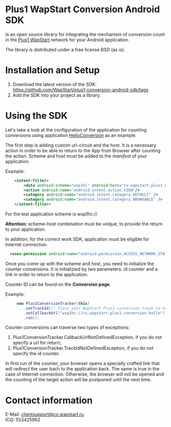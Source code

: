 Plus1 WapStart Conversion Android SDK
=====================================

Is an open source library for integrating the mechanism of conversion count in the [Plus1 WapStart](https://plus1.wapstart.ru) network for your Android application.

The library is distributed under a free license BSD (as is).

# Installation and Setup

1. Download the latest version of the SDK:  https://github.com/WapStart/plus1-conversion-android-sdk/tags
2. Add the SDK into your project as a library.

# Using the SDK

Let's take a look at the configuration of the application for counting conversions using application [HelloConversion](https://github.com/WapStart/plus1-conversion-android-sdk/blob/master/examples/HelloConversion/) as an example.

The first step is adding custom url-circuit and the host. It is a necessary action in order to be able to return to the App from Browser after counting the action. Scheme and host must be added to the _manifest_ of your application. 

Example:
```XML
    <intent-filter>
        <data android:scheme="wsp1hc" android:host="ru.wapstart.plus1.conversion.hello" />
        <action android:name="android.intent.action.VIEW"/>
        <category android:name="android.intent.category.DEFAULT" />
        <category android:name="android.intent.category.BROWSABLE" />
    </intent-filter>
```

For the test application scheme is wsp1hc://

**Attention:** scheme-host combination must be unique, to provide the return to your application.

In addition, for the correct work SDK, application must be eligible for Internet connection.

```XML
  <uses-permission android:name="android.permission.ACCESS_NETWORK_STATE" />
```

Once you come up with the scheme and host, you need to initialize the counter conversions. It is initializied by two parameters: id counter and a link in order to return to the application.

Counter ID can be found on the **Conversion page**.

Example:

```Java
     new Plus1ConversionTracker(this)
		.setTrackId(/* Place your WapStart Plus1 conversion track id here */)
        .setCallbackUrl("wsp1hc://ru.wapstart.plus1.conversion.hello")
        .run();
```

Counter conversions can traverse two types of exceptions:

1. Plus1ConversionTracker.CallbackUrlNotDefinedException, if you do not specify a url for return;
2. Plus1ConversionTracker.TrackIdNotDefinedException, if you do not specify the id counter.

In first run of the counter, your browser opens a specially crafted link that will redirect the user bach to the application back. The same is true in the case of Internet connection. Otherwise, the browser will not be opened and the counting of the target action will be postponed until the next time.

# Contact information 
E-Mail: clientsupport@co.wapstart.ru  
ICQ: 553425962
